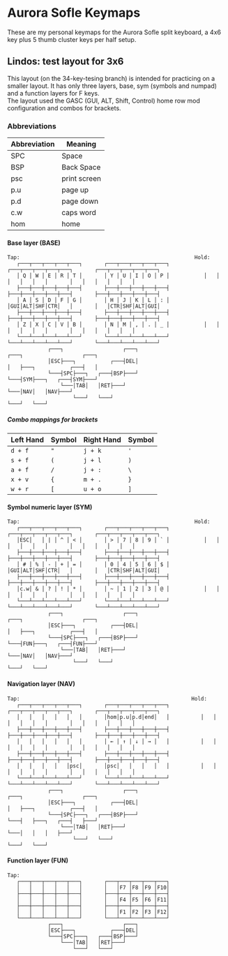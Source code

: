 # Aurora Sofle Keymaps
These are my personal keymaps for the Aurora Sofle split keyboard, a 4x6 key plus 5 thumb cluster keys per half setup.

## Lindos: test layout for 3x6 
This layout (on the 34-key-tesing branch) is intended for practicing on a smaller layout.
It has only three layers, base, sym (symbols and numpad) and a function layers for F keys.  
The layout used the GASC (GUI, ALT, Shift, Control) home row mod configuration and combos for brackets.

### Abbreviations
| Abbreviation | Meaning         |
| ------------ | --------------- |
| SPC          |  Space          |   
| BSP          |  Back Space     |
| psc          |  print screen   |
| p.u          |  page up        |
| p.d          |  page down      |
| c.w          |  caps word      |
| hom          |  home           | 

 
#### Base layer (BASE)
    Tap:                                                        Hold: 
       ┌───┬───┬───┬───┬───┐       ┌───┬───┬───┬───┬───┐           ┌───┬───┬───┬───┬───┐       ┌───┬───┬───┬───┬───┐
       │ Q │ W │ E │ R │ T │       │ Y │ U │ I │ O │ P │           │   │   │   │   │   │       │   │   │   │   │   │
       ├───┼───┼───┼───┼───┤       ├───┼───┼───┼───┼───┤           ├───┼───┼───┼───┼───┤       ├───┼───┼───┼───┼───┤
       │ A │ S │ D │ F │ G │       │ H │ J │ K │ L │ : │           │GUI│ALT│SHF│CTR│   │       │   │CTR│SHF│ALT│GUI│
       ├───┼───┼───┼───┼───┤       ├───┼───┼───┼───┼───┤           ├───┼───┼───┼───┼───┤       ├───┼───┼───┼───┼───┤
       │ Z │ X │ C │ V │ B │       │ N │ M │ , │ . │ _ │           │   │   │   │   │   │       │   │   │   │   │   │
       └───┴───┴───┴───┴───┘       └───┴───┴───┴───┴───┘           └───┴───┴───┴───┴───┘       └───┴───┴───┴───┴───┘
                 ┌───┐                   ┌───┐                               ┌───┐                   ┌───┐
                 │ESC├───┐           ┌───┤DEL│                               │   ├───┐           ┌───┤   │
                 └───┤SPC├───┐   ┌───┤BSP├───┘                               └───┤SYM├───┐   ┌───┤SYM├───┘
                     └───│TAB│   │RET├───┘                                       └───│NAV│   │NAV├───┘
                         └───┘   └───┘                                               └───┘   └───┘

##### Combo mappings for brackets
| Left Hand | Symbol | Right Hand | Symbol |
|-----------|--------|------------|--------|
| `d + f`   | `"`    | `j + k`    | `'`    |
| `s + f`   | `(`    | `j + l`    | `)`    |
| `a + f`   | `/`    | `j + :`    | `\`    |
| `x + v`   | `{`    | `m + .`    | `}`    |
| `w + r`   | `[`    | `u + o`    | `]`    |

#### Symbol numeric layer (SYM)
    Tap:                                                        Hold:
       ┌───┬───┬───┬───┬───┐       ┌───┬───┬───┬───┬───┐           ┌───┬───┬───┬───┬───┐       ┌───┬───┬───┬───┬───┐
       │ESC│   │ | │ ^ │ < │       │ > │ 7 │ 8 │ 9 │ ` │           │   │   │   │   │   │       │   │   │   │   │   │
       ├───┼───┼───┼───┼───┤       ├───┼───┼───┼───┼───┤           ├───┼───┼───┼───┼───┤       ├───┼───┼───┼───┼───┤
       │ # │ % │ - │ + │ = │       │ 0 │ 4 │ 5 │ 6 │ $ │           │GUI│ALT│SHF│CTR│   │       │   │CTR│SHF│ALT│GUI│
       ├───┼───┼───┼───┼───┤       ├───┼───┼───┼───┼───┤           ├───┼───┼───┼───┼───┤       ├───┼───┼───┼───┼───┤
       │c.w│ & │ ? │ ! │ * │       │ ~ │ 1 │ 2 │ 3 │ @ │           │   │   │   │   │   │       │   │   │   │   │   │
       └───┴───┴───┴───┴───┘       └───┴───┴───┴───┴───┘           └───┴───┴───┴───┴───┘       └───┴───┴───┴───┴───┘
                 ┌───┐                   ┌───┐                               ┌───┐                   ┌───┐
                 │ESC├───┐           ┌───┤DEL│                               │   ├───┐           ┌───┤   │
                 └───┤SPC├───┐   ┌───┤BSP├───┘                               └───┤FUN├───┐   ┌───┤FUN├───┘
                     └───│TAB│   │RET├───┘                                       └───│NAV│   │NAV├───┘
                         └───┘   └───┘                                               └───┘   └───┘

#### Navigation layer (NAV)
    Tap:                                                       Hold:                                                                                                                                                         
       ┌───┬───┬───┬───┬───┐       ┌───┬───┬───┬───┬───┐          ┌───┬───┬───┬───┬───┐       ┌───┬───┬───┬───┬───┐
       │   │   │   │   │   │       │hom│p.u│p.d│end│   │          │   │   │   │   │   │       │   │   │   │   │   │
       ├───┼───┼───┼───┼───┤       ├───┼───┼───┼───┼───┤          ├───┼───┼───┼───┼───┤       ├───┼───┼───┼───┼───┤
       │   │   │   │   │   │       │ ← │ ↑ │ ↓ │ → │   │          │   │   │   │   │   │       │   │   │   │   │   │
       ├───┼───┼───┼───┼───┤       ├───┼───┼───┼───┼───┤          ├───┼───┼───┼───┼───┤       ├───┼───┼───┼───┼───┤
       │   │   │   │   │psc│       │psc│   │   │   │   │          │   │   │   │   │   │       │   │   │   │   │   │
       └───┴───┴───┴───┴───┘       └───┴───┴───┴───┴───┘          └───┴───┴───┴───┴───┘       └───┴───┴───┴───┴───┘
                 ┌───┐                   ┌───┐                              ┌───┐                   ┌───┐          
                 │ESC├───┐           ┌───┤DEL│                              │   ├───┐           ┌───┤   │          
                 └───┤SPC├───┐   ┌───┤BSP├───┘                              └───┤   ├───┐   ┌───┤   ├───┘          
                     └───│TAB│   │RET├───┘                                      └───│   │   │   ├───┘              
                         └───┘   └───┘                                              └───┘   └───┘                  

#### Function layer (FUN)
    Tap:                                                
       ┌───┬───┬───┬───┬───┐       ┌───┬───┬───┬───┬───┐
       │   │   │   │   │   │       │   │F7 │F8 │F9 │F10│
       ├───┼───┼───┼───┼───┤       ├───┼───┼───┼───┼───┤
       │   │   │   │   │   │       │   │F4 │F5 │F6 │F11│
       ├───┼───┼───┼───┼───┤       ├───┼───┼───┼───┼───┤
       │   │   │   │   │   │       │   │F1 │F2 │F3 │F12│
       └───┴───┴───┴───┴───┘       └───┴───┴───┴───┴───┘
                 ┌───┐                   ┌───┐          
                 │ESC├───┐           ┌───┤DEL│          
                 └───┤SPC├───┐   ┌───┤BSP├───┘          
                     └───│TAB│   │RET├───┘              
                         └───┘   └───┘                  

